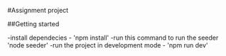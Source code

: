 #Assignment project

##Getting started

-install dependecies - 'npm install'
-run this command to run the seeder 'node seeder'
-run the project in development mode - 'npm run dev'